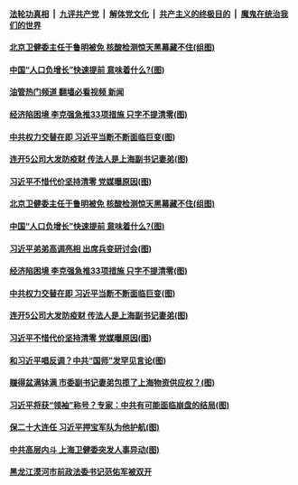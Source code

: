 ####  [法轮功真相](../../../../basic/blob/master/README.md?t=05252301) &nbsp;|&nbsp; [九评共产党](../../../../9ping.md/blob/master/README.md?t=05252301) &nbsp;|&nbsp; [解体党文化](../../../../jtdwh.md/blob/master/README.md?t=05252301)  &nbsp;|&nbsp; [共产主义的终极目的](../../../../gczydzjmd.md/blob/master/README.md?t=05252301) &nbsp;|&nbsp; [魔鬼在统治我们的世界](../../../../mgztzwmdsj.md/blob/master/README.md?t=05252301) 

#### [北京卫健委主任于鲁明被免 核酸检测惊天黑幕藏不住(组图)](../pages/p2/1007437.md?t=05252301) 

#### [中国“人口负增长”快速提前 意味着什么?(图)](../pages/p2/1007410.md?t=05252301) 

#### [油管热门频道 翻墙必看视频 新闻](http://45.76.130.85:81/youtube.html?05252301)

#### [经济陷困境 李克强急推33项措施 只字不提清零(图)](../pages/p2/1007392.md?t=05252301) 

#### [中共权力交替在即 习近平当断不断面临巨变(图)](../pages/p2/1007395.md?t=05252301) 

#### [连开5公司大发防疫财 传法人是上海副书记妻弟(图)](../pages/p2/1007314.md?t=05252301) 

#### [习近平不惜代价坚持清零 党媒曝原因(图)](../pages/p2/1007346.md?t=05252301) 

#### [北京卫健委主任于鲁明被免 核酸检测惊天黑幕藏不住(组图)](../pages/p2/1007437.md?t=05252301) 


#### [中国“人口负增长”快速提前 意味着什么?(图)](../pages/p2/1007410.md?t=05252301) 

#### [习近平弟弟高调亮相 出席兵变研讨会(图)](../pages/p2/1007409.md?t=05252301) 

#### [经济陷困境 李克强急推33项措施 只字不提清零(图)](../pages/p2/1007392.md?t=05252301) 

#### [中共权力交替在即 习近平当断不断面临巨变(图)](../pages/p2/1007395.md?t=05252301) 


#### [连开5公司大发防疫财 传法人是上海副书记妻弟(图)](../pages/p2/1007314.md?t=05252301) 

#### [习近平不惜代价坚持清零 党媒曝原因(图)](../pages/p2/1007346.md?t=05252301) 


#### [和习近平唱反调？中共“国师”发罕见言论(图)](../pages/p2/1007344.md?t=05252301) 



#### [赚得盆满钵满 市委副书记妻弟包揽了上海物资供应权？(图)](../pages/p2/1007316.md?t=05252301) 

#### [习近平将获“领袖”称号？专家：中共有可能面临崩盘的结局(图)](../pages/p2/1007285.md?t=05252301) 

#### [保二十大连任 习近平押宝军队为他护航(图)](../pages/p2/1007218.md?t=05252301) 



#### [中共高层内斗 上海卫健委突发人事异动(图)](../pages/p2/1007193.md?t=05252301) 

#### [黑龙江漠河市前政法委书记范佑军被双开](../pages/p2/1007221.md?t=05252301) 

<img src='http://gfw-breaker.win/goodnews/indexes/p2.md' width='0px' height='0px'/>
